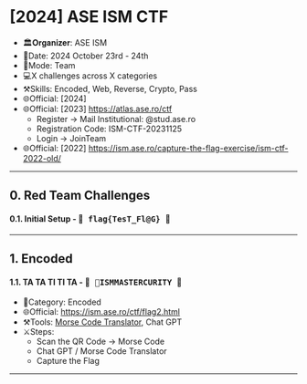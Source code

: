 # [2024] ASE ISM CTF
- 🏛️𝐎𝐫𝐠𝐚𝐧𝐢𝐳𝐞𝐫: ASE ISM
- 📅Date: 2024 October 23rd - 24th
- 💪Mode: Team
- 💻X challenges across X categories
- ⚒️Skills: Encoded, Web, Reverse, Crypto, Pass
- 🌐Official: [2024] 
- 🌐Official: [2023] https://atlas.ase.ro/ctf
	- Register -> Mail Institutional: @stud.ase.ro
	- Registration Code: ISM-CTF-20231125
	- Login -> JoinTeam
- 🌐Official: [2022] https://ism.ase.ro/capture-the-flag-exercise/ism-ctf-2022-old/
---

## 0. Red Team Challenges
#### 0.1. Initial Setup - 🚩<kbd> flag{TesT_Fl@G} </kbd>🚩
---

## 1. Encoded
#### 1.1. TA TA TI TI TA - 🚩<kbd> 🚩ISMMASTERCURITY </kbd>🚩
- 📂Category: Encoded
- 🌐Official: https://ism.ase.ro/ctf/flag2.html
- ⚒️Tools: [Morse Code Translator](https://morsecode.world/international/translator.html), Chat GPT
- ⚔️Steps:
  	- Scan the QR Code -> Morse Code
  	- Chat GPT / Morse Code Translator
  	- Capture the Flag
---